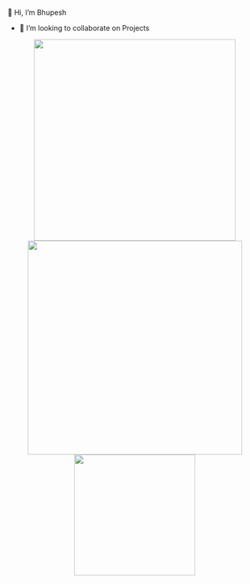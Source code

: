 👋 Hi, I’m Bhupesh
- 💞️ I’m looking to collaborate on Projects

<div align="center">
   <img width="400" src="https://github-readme-stats.vercel.app/api?username=Bhupesh-01&theme=radical&show_icons=true&count_private=true" />
   <img width="425" src="https://github-readme-streak-stats.herokuapp.com/?user=Bhupesh-01&theme=tokyonight&show_icons=true" />
   <br/>
   <img width="240" height="" src="https://github-readme-stats.vercel.app/api/top-langs/?username=Bhupesh-01&layout=donut&theme=tokyonight&show_icons=true" />
</div>

